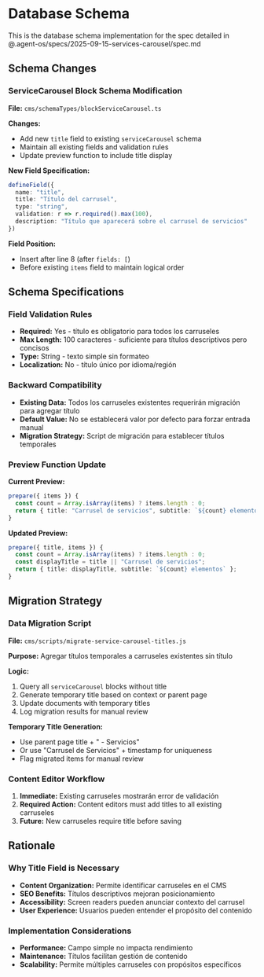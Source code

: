 # Database Schema

This is the database schema implementation for the spec detailed in @.agent-os/specs/2025-09-15-services-carousel/spec.md

## Schema Changes

### ServiceCarousel Block Schema Modification

**File:** `cms/schemaTypes/blockServiceCarousel.ts`

**Changes:**
- Add new `title` field to existing `serviceCarousel` schema
- Maintain all existing fields and validation rules
- Update preview function to include title display

**New Field Specification:**
```typescript
defineField({
  name: "title",
  title: "Título del carrusel",
  type: "string",
  validation: r => r.required().max(100),
  description: "Título que aparecerá sobre el carrusel de servicios"
})
```

**Field Position:**
- Insert after line 8 (after `fields: [`)
- Before existing `items` field to maintain logical order

## Schema Specifications

### Field Validation Rules
- **Required:** Yes - título es obligatorio para todos los carruseles
- **Max Length:** 100 caracteres - suficiente para títulos descriptivos pero concisos
- **Type:** String - texto simple sin formateo
- **Localization:** No - título único por idioma/región

### Backward Compatibility
- **Existing Data:** Todos los carruseles existentes requerirán migración para agregar título
- **Default Value:** No se establecerá valor por defecto para forzar entrada manual
- **Migration Strategy:** Script de migración para establecer títulos temporales

### Preview Function Update
**Current Preview:**
```typescript
prepare({ items }) {
  const count = Array.isArray(items) ? items.length : 0;
  return { title: "Carrusel de servicios", subtitle: `${count} elementos` };
}
```

**Updated Preview:**
```typescript
prepare({ title, items }) {
  const count = Array.isArray(items) ? items.length : 0;
  const displayTitle = title || "Carrusel de servicios";
  return { title: displayTitle, subtitle: `${count} elementos` };
}
```

## Migration Strategy

### Data Migration Script
**File:** `cms/scripts/migrate-service-carousel-titles.js`

**Purpose:** Agregar títulos temporales a carruseles existentes sin título

**Logic:**
1. Query all `serviceCarousel` blocks without title
2. Generate temporary title based on context or parent page
3. Update documents with temporary titles
4. Log migration results for manual review

**Temporary Title Generation:**
- Use parent page title + " - Servicios"
- Or use "Carrusel de Servicios" + timestamp for uniqueness
- Flag migrated items for manual review

### Content Editor Workflow
1. **Immediate:** Existing carruseles mostrarán error de validación
2. **Required Action:** Content editors must add titles to all existing carruseles
3. **Future:** New carruseles require title before saving

## Rationale

### Why Title Field is Necessary
- **Content Organization:** Permite identificar carruseles en el CMS
- **SEO Benefits:** Títulos descriptivos mejoran posicionamiento
- **Accessibility:** Screen readers pueden anunciar contexto del carrusel
- **User Experience:** Usuarios pueden entender el propósito del contenido

### Implementation Considerations
- **Performance:** Campo simple no impacta rendimiento
- **Maintenance:** Títulos facilitan gestión de contenido
- **Scalability:** Permite múltiples carruseles con propósitos específicos
